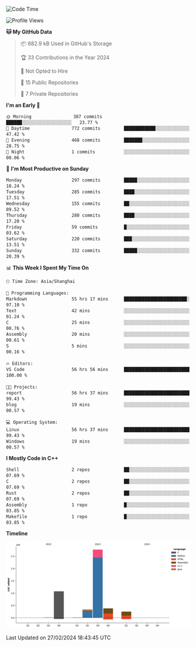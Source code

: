 <!--
**Salvely/Salvely** is a ✨ _special_ ✨ repository because its `README.md` (this file) appears on your GitHub profile.

Here are some ideas to get you started:

- 🔭 I’m currently working on ...
- 🌱 I’m currently learning ...
- 👯 I’m looking to collaborate on ...
- 🤔 I’m looking for help with ...
- 💬 Ask me about ...
- 📫 How to reach me: ...
- 😄 Pronouns: ...
- ⚡ Fun fact: ...
-->

<!--START_SECTION:waka-->
![Code Time](http://img.shields.io/badge/Code%20Time-512%20hrs%207%20mins-blue)

![Profile Views](http://img.shields.io/badge/Profile%20Views-45-blue)

**🐱 My GitHub Data** 

> 📦 682.9 kB Used in GitHub's Storage 
 > 
> 🏆 33 Contributions in the Year 2024
 > 
> 🚫 Not Opted to Hire
 > 
> 📜 15 Public Repositories 
 > 
> 🔑 7 Private Repositories 
 > 
**I'm an Early 🐤** 

```text
🌞 Morning                387 commits         ██████░░░░░░░░░░░░░░░░░░░   23.77 % 
🌆 Daytime                772 commits         ████████████░░░░░░░░░░░░░   47.42 % 
🌃 Evening                468 commits         ███████░░░░░░░░░░░░░░░░░░   28.75 % 
🌙 Night                  1 commits           ░░░░░░░░░░░░░░░░░░░░░░░░░   00.06 % 
```
📅 **I'm Most Productive on Sunday** 

```text
Monday                   297 commits         █████░░░░░░░░░░░░░░░░░░░░   18.24 % 
Tuesday                  285 commits         ████░░░░░░░░░░░░░░░░░░░░░   17.51 % 
Wednesday                155 commits         ██░░░░░░░░░░░░░░░░░░░░░░░   09.52 % 
Thursday                 280 commits         ████░░░░░░░░░░░░░░░░░░░░░   17.20 % 
Friday                   59 commits          █░░░░░░░░░░░░░░░░░░░░░░░░   03.62 % 
Saturday                 220 commits         ███░░░░░░░░░░░░░░░░░░░░░░   13.51 % 
Sunday                   332 commits         █████░░░░░░░░░░░░░░░░░░░░   20.39 % 
```


📊 **This Week I Spent My Time On** 

```text
🕑︎ Time Zone: Asia/Shanghai

💬 Programming Languages: 
Markdown                 55 hrs 17 mins      ████████████████████████░   97.10 % 
Text                     42 mins             ░░░░░░░░░░░░░░░░░░░░░░░░░   01.24 % 
C                        25 mins             ░░░░░░░░░░░░░░░░░░░░░░░░░   00.76 % 
Assembly                 20 mins             ░░░░░░░░░░░░░░░░░░░░░░░░░   00.61 % 
S                        5 mins              ░░░░░░░░░░░░░░░░░░░░░░░░░   00.16 % 

🔥 Editors: 
VS Code                  56 hrs 56 mins      █████████████████████████   100.00 % 

🐱‍💻 Projects: 
report                   56 hrs 37 mins      █████████████████████████   99.43 % 
blog                     19 mins             ░░░░░░░░░░░░░░░░░░░░░░░░░   00.57 % 

💻 Operating System: 
Linux                    56 hrs 37 mins      █████████████████████████   99.43 % 
Windows                  19 mins             ░░░░░░░░░░░░░░░░░░░░░░░░░   00.57 % 
```

**I Mostly Code in C++** 

```text
Shell                    2 repos             ██░░░░░░░░░░░░░░░░░░░░░░░   07.69 % 
C                        2 repos             ██░░░░░░░░░░░░░░░░░░░░░░░   07.69 % 
Rust                     2 repos             ██░░░░░░░░░░░░░░░░░░░░░░░   07.69 % 
Assembly                 1 repo              █░░░░░░░░░░░░░░░░░░░░░░░░   03.85 % 
Makefile                 1 repo              █░░░░░░░░░░░░░░░░░░░░░░░░   03.85 % 
```



**Timeline**

![Lines of Code chart](https://raw.githubusercontent.com/Salvely/Salvely/main/assets/bar_graph.png)


 Last Updated on 27/02/2024 18:43:45 UTC
<!--END_SECTION:waka-->
<!-- ### [![Typing SVG](https://readme-typing-svg.demolab.com?font=JetBrains+Mono&size=22&pause=1000&width=435&height=70&lines=Hi!+I'm+Wen+Gao.+Nice+to+see+you!)](https://git.io/typing-svg)

[![Salvely's GitHub stats](https://github-readme-stats.vercel.app/api?username=Salvely&count_private=true&show_icons=true&theme=buefy&include_all_commits=true)](https://github.com/anuraghazr/github-readme-stats)
[![Top Langs](https://github-readme-stats.vercel.app/api/top-langs/?username=Salvely)](https://github.com/anuraghazr/github-readme-stats)


![Leetcode Stats](https://leetcard.jacoblin.cool/Salvely?theme=wtf&font=Kameron&ext=activity&show_rank=true)

![](https://komarev.com/ghpvc/?username=Salvely)
-->

